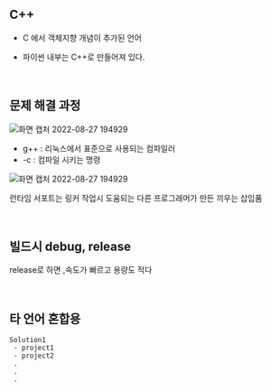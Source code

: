 ## C++

- C 에서 객체지향 개념이 추가된 언어

- 파이썬 내부는 C++로 만들어져 있다.

<br>

## 문제 해결 과정

![화면 캡처 2022-08-27 194929](https://user-images.githubusercontent.com/89068148/187027428-0056170d-ff7c-4824-842e-7b8c2330ea00.png)

- g++ : 리눅스에서 표준으로 사용되는 컴파일러
- -c : 컴파일 시키는 명령

![화면 캡처 2022-08-27 194929](https://user-images.githubusercontent.com/89068148/187027522-5b21bc30-71de-4504-b291-d88ffe9b216f.png)

런타임 서포트는 링커 작업시 도움되는 다른 프로그래머가 만든 끼우는 삽입품

<br>

## 빌드시 debug, release

release로 하면 ,속도가 빠르고 용량도 적다

<br>

## 타 언어 혼합용

```
Solution1
 - project1
 - project2
 .
 .
 .
```



<br>

<br>

<br>

<br>

<br>

<br>

<br>

<br>

<br>